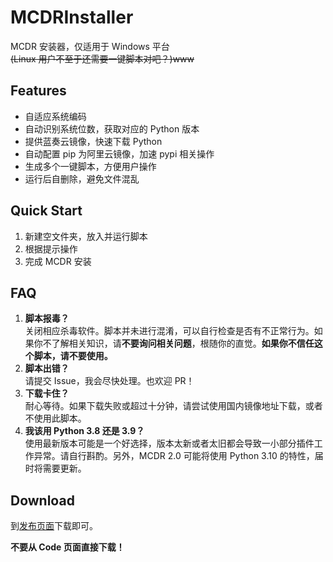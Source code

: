 # MCDRInstaller
MCDR 安装器，仅适用于 Windows 平台  
~~(Linux 用户不至于还需要一键脚本对吧？)www~~

## Features
- 自适应系统编码
- 自动识别系统位数，获取对应的 Python 版本
- 提供蓝奏云镜像，快速下载 Python
- 自动配置 pip 为阿里云镜像，加速 pypi 相关操作
- 生成多个一键脚本，方便用户操作
- 运行后自删除，避免文件混乱

## Quick Start
1. 新建空文件夹，放入并运行脚本
2. 根据提示操作
3. 完成 MCDR 安装

## FAQ
1. **脚本报毒？**  
   关闭相应杀毒软件。脚本并未进行混淆，可以自行检查是否有不正常行为。如果你不了解相关知识，请**不要询问相关问题**，根随你的直觉。**如果你不信任这个脚本，请不要使用。**
2. **脚本出错？**  
   请提交 Issue，我会尽快处理。也欢迎 PR！
3. **下载卡住？**  
   耐心等待。如果下载失败或超过十分钟，请尝试使用国内镜像地址下载，或者不使用此脚本。
4. **我该用 Python 3.8 还是 3.9？**  
   使用最新版本可能是一个好选择，版本太新或者太旧都会导致一小部分插件工作异常。请自行斟酌。另外，MCDR 2.0 可能将使用 Python 3.10 的特性，届时将需要更新。
   

## Download
到[发布页面](https://github.com/MCDReforged/MCDRInstaller/releases)下载即可。

**不要从 Code 页面直接下载！**
